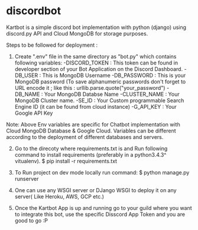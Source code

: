 # discordbot

Kartbot is a simple discord bot implementation with python (django) using discord.py API and Cloud MongoDB for storage purposes.

Steps to be followed for deployment :

1. Create ".env" file in the same directory as "bot.py" which contains following variables:
-DISCORD_TOKEN : This token can be found in developer section of your Bot Application on the Discord Dashboard.
-DB_USER : This is MongoDB Username
-DB_PASSWORD : This is your MongoDB password (To save alphanumeric passwords don't forget to URL encode it ; like this : urllib.parse.quote("your_password")
-DB_NAME : Your MongoDB Databse Name
-CLUSTER_NAME : Your MongoDB Cluster name.
-SE_ID : Your Custom programmable Search Engine ID (it can be found from cloud instance)
-G_API_KEY : Your Google API Key

Note: Above Env variables are specific for Chatbot implementation with Cloud MongoDB Database & Google Cloud. 
Variables can be different according to the deployment of different databases and servers.

2. Go to the direcoty where requirements.txt is and Run following command to install requirements (preferably in a python3.4.3^ vitualenv). 
$ pip install -r requirements.txt  

3. To Run project on dev mode locally run command:
$ python manage.py runserver

4. One can use any WSGI server or DJango WSGI to deploy it on any server( Like Heroku, AWS, GCP etc.)

5. Once the Kartbot App is up and running go to your guild where you want to integrate this bot, use the specific Disscord App Token and you are good to go :P




